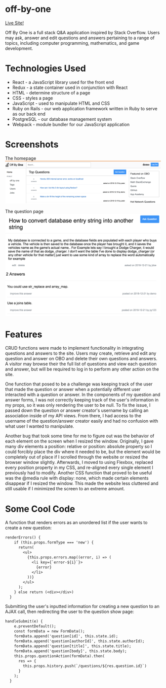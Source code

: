 # off-by-one

[Live Site!](https://off-by-one.herokuapp.com/)

Off By One is a full stack Q&amp;A application inspired by Stack Overflow. Users may ask, answer and edit questions and answers pertaining to a range of topics, including computer programming, mathematics, and game development.

# Technologies Used
* React - a JavaScript library used for the front end
* Redux - a state container used in conjunction with React
* HTML - determine structure of a page
* CSS - styles a page
* JavaScript - used to manipulate HTML and CSS
* Ruby on Rails - our web application framework written in Ruby to serve as our back end
* PostgreSQL - our database management system
* Webpack - module bundler for our JavaScript application

# Screenshots

The homepage
![homepage](https://raw.githubusercontent.com/peteryao7/off-by-one/master/homepage.png)

The question page
![question-page](https://raw.githubusercontent.com/peteryao7/off-by-one/master/question-show.png)

# Features
CRUD functions were made to implement functionality in integrating questions and answers to the site. Users may create, retrieve and edit any question and answer on OBO and delete their own questions and answers. A visitor may browse their the full list of questions and view each question and answer, but will be required to log in to perform any other action on the site.

One function that posed to be a challenge was keeping track of the user that made the question or answer when a potentially different user interacted with a question or answer. In the components of my question and answer forms, I was not correctly keeping track of the user's information in my props, so it was only rendering the user to be null. To fix the issue, I passed down the question or answer creator's username by calling an association inside of my API views. From there, I had access to the username of the question/answer creator easily and had no confusion with what user I wanted to manipulate.

Another bug that took some time for me to figure out was the behavior of each element on the screen when I resized the window. Originally, I gave many div elements a position: relative or position: absolute property so I could forcibly place the div where it needed to be, but the element would be completely out of place if I scrolled through the website or resized the browser window slightly. Afterwards, I moved to using Flexbox, replaced every position property in my CSS, and re-aligned every single element I previously had to modify. Another CSS function that proved to be useful was the @media rule with display: none, which made certain elements disappear if I resized the window. This made the website less cluttered and still usable if I minimized the screen to an extreme amount.

# Some Cool Code

A function that renders errors as an unordered list if the user wants to create a new question:
```
renderErrors() {
    if (this.props.formType === 'new') {
      return(
        <ul>
          {this.props.errors.map((error, i) => (
            <li key={`error-${i}`}>
              {error}
            </li>
          ))}
        </ul>
      );
    } else return (<div></div>)
  }
```

Submitting the user's inputted information for creating a new question to an AJAX call, then redirecting the user to the question show page:

```
handleSubmit(e) {
    e.preventDefault();
    const formData = new FormData();
    formData.append('question[id]', this.state.id);
    formData.append('question[authorId]', this.state.authorId);
    formData.append('question[title]', this.state.title);
    formData.append('question[body]', this.state.body);
    this.props.questionAction(formData).then(
      res => {
        this.props.history.push(`/questions/${res.question.id}`)
      }
    );
  }
```
